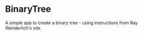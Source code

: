 # BinaryTree
A simple app to create a binary tree - using instructions from Ray Wenderlich's site. 
